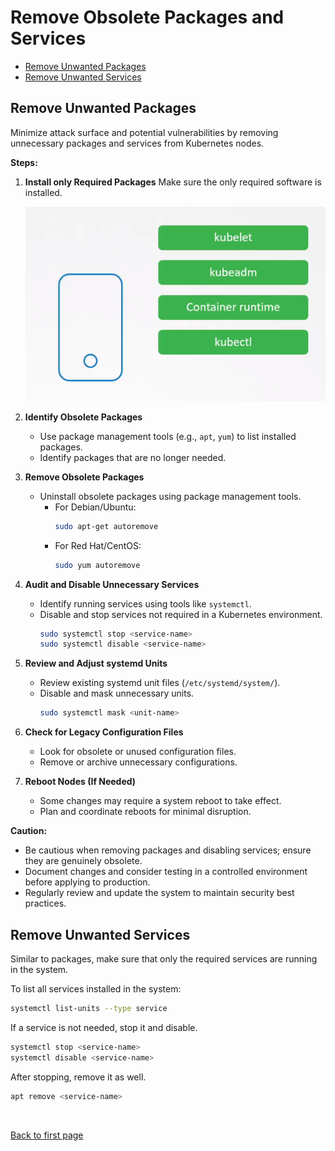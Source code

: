
# Remove Obsolete Packages and Services 


- [Remove Unwanted Packages](#remove-unwanted-packages)
- [Remove Unwanted Services](#remove-unwanted-services)


## Remove Unwanted Packages 

Minimize attack surface and potential vulnerabilities by removing unnecessary packages and services from Kubernetes nodes.

**Steps:**

1. **Install only Required Packages**
    Make sure the only required software is installed.

    ![](../../Images/install-only-required-packages.png)

2. **Identify Obsolete Packages**
   - Use package management tools (e.g., `apt`, `yum`) to list installed packages.
   - Identify packages that are no longer needed.

3. **Remove Obsolete Packages**
   - Uninstall obsolete packages using package management tools.
     - For Debian/Ubuntu:
       ```bash
       sudo apt-get autoremove
       ```
     - For Red Hat/CentOS:
       ```bash
       sudo yum autoremove
       ```

4. **Audit and Disable Unnecessary Services**
   - Identify running services using tools like `systemctl`.
   - Disable and stop services not required in a Kubernetes environment.
     ```bash
     sudo systemctl stop <service-name>
     sudo systemctl disable <service-name>
     ```

5. **Review and Adjust systemd Units**
   - Review existing systemd unit files (`/etc/systemd/system/`).
   - Disable and mask unnecessary units.
     ```bash
     sudo systemctl mask <unit-name>
     ```

6. **Check for Legacy Configuration Files**
   - Look for obsolete or unused configuration files.
   - Remove or archive unnecessary configurations.

7. **Reboot Nodes (If Needed)**
   - Some changes may require a system reboot to take effect.
   - Plan and coordinate reboots for minimal disruption.


**Caution:**
- Be cautious when removing packages and disabling services; ensure they are genuinely obsolete.
- Document changes and consider testing in a controlled environment before applying to production.
- Regularly review and update the system to maintain security best practices.


## Remove Unwanted Services 

Similar to packages, make sure that only the required services are running in the system.

To list all services installed in the system:

```bash
systemctl list-units --type service      
```

If a service is not needed, stop it and disable.

```bash
systemctl stop <service-name>
systemctl disable <service-name>
```

After stopping, remove it as well.

```bash
apt remove <service-name> 
```




<br>

[Back to first page](../../README.md#kubernetes-security)
